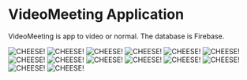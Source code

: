# VideoMeeting Application

VideoMeeting is app to video or normal.
The database is Firebase.

![CHEESE!](https://user-images.githubusercontent.com/74861262/209567381-5d8d6bdf-30e4-4304-98cf-e7e085363d6e.png)
![CHEESE!](https://user-images.githubusercontent.com/74861262/209567382-6c88a8d8-1fea-494f-8415-2e7c17a50e8c.png)
![CHEESE!](https://user-images.githubusercontent.com/74861262/209567401-9e5a6e84-88ed-46b9-995f-fbef3beba599.png)
![CHEESE!](https://user-images.githubusercontent.com/74861262/209567413-6ba9b591-db23-4ba8-ace8-4c793445093c.png)
![CHEESE!](https://user-images.githubusercontent.com/74861262/209567422-bfcea666-92fe-446c-968d-b4be58fb2595.png)
![CHEESE!](https://user-images.githubusercontent.com/74861262/209567434-6075e4b0-01ed-4905-9e14-10e7c2599060.png)
![CHEESE!](https://user-images.githubusercontent.com/74861262/212538034-4caaa325-0057-4613-811b-edaff8bc4951.png)
![CHEESE!](https://user-images.githubusercontent.com/74861262/212538039-19707177-e991-4c92-bd0b-512bf45238df.png)
![CHEESE!](https://user-images.githubusercontent.com/74861262/212538044-17432e9c-1374-4790-b289-68d6d48d537b.png)
![CHEESE!](https://user-images.githubusercontent.com/74861262/212538050-166f762c-faed-4a22-9573-5ddc6d990a0e.png)
![CHEESE!](https://user-images.githubusercontent.com/74861262/209567955-e87c4cf5-db0a-4844-a1c0-9e3a60dbad80.png)
![CHEESE!](https://user-images.githubusercontent.com/74861262/209567962-56d45034-e48c-4f32-991a-e87963cc4093.png)
![CHEESE!](https://user-images.githubusercontent.com/74861262/209567982-baff350a-95ec-495d-b859-dd6703117ee2.png)
![CHEESE!](https://user-images.githubusercontent.com/74861262/209568004-1213cbe2-e4a7-4bbf-9489-ec1a46ee45aa.png)

